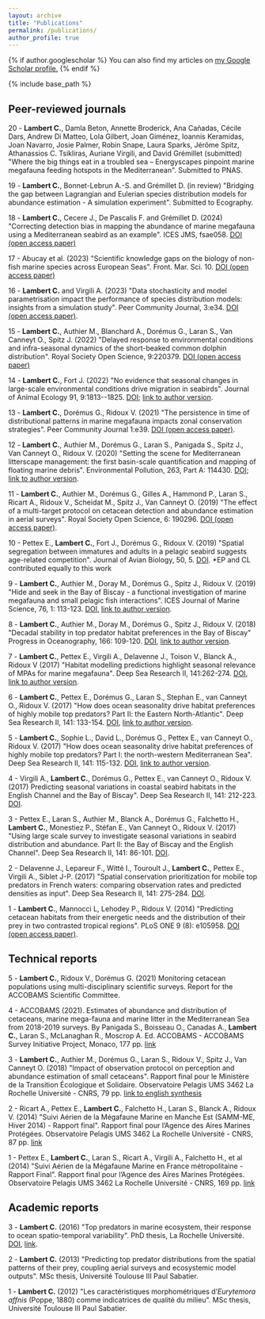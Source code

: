 ```yaml
---
layout: archive
title: "Publications"
permalink: /publications/
author_profile: true
---
```


{% if author.googlescholar %}
  You can also find my articles on <u><a href="{{author.googlescholar}}">my Google Scholar profile</a>.</u>
{% endif %}

{% include base_path %}


Peer-reviewed journals
-----
20 - **Lambert C.**, Damla Beton, Annette Broderick, Ana Cañadas, Cécile Dars, Andrew Di Matteo, Lola Gilbert, Joan Giménez, Ioannis Keramidas, Joan Navarro, Josie Palmer, Robin Snape, Laura Sparks, Jérôme Spitz, Athanassios C. Tsikliras, Auriane Virgili, and David Grémillet (submitted) "Where the big things eat in a troubled sea – Energyscapes pinpoint marine megafauna feeding hotspots in the Mediterranean". Submitted to PNAS. 

19 - **Lambert C.**, Bonnet-Lebrun A.-S. and Grémillet D. (in review) "Bridging the gap between Lagrangian and Eulerian species distribution models for abundance estimation - A simulation experiment". Submitted to Ecography.

18 - **Lambert C.**, Cecere J., De Pascalis F. and Grémillet D. (2024) "Correcting detection bias in mapping the abundance of marine megafauna using a Mediterranean seabird as an example". ICES JMS, fsae058. [DOI (open access paper)](https://academic.oup.com/icesjms/advance-article/doi/10.1093/icesjms/fsae058/7665925#448597616)

17 - Abucay et al. (2023) "Scientific knowledge gaps on the biology of non-fish marine species across European Seas". Front. Mar. Sci. 10. [DOI (open access paper)](https://www.frontiersin.org/articles/10.3389/fmars.2023.1198137/abstract)

16 - **Lambert C.** and Virgili A. (2023) "Data stochasticity and model parametrisation impact the performance of species distribution models: insights from a simulation study". Peer Community Journal, 3:e34.  [DOI (open access paper)](https://peercommunityjournal.org/articles/10.24072/pcjournal.263/).

15 - **Lambert C.**, Authier M., Blanchard A., Dorémus G., Laran S., Van Canneyt O., Spitz J. (2022) "Delayed response to environmental conditions and infra-seasonal dynamics of the short-beaked common dolphin distribution". Royal Society Open Science, 9:220379. [DOI (open access paper)](https://dx.doi.org/10.1098/rsos.220379)

14 - **Lambert C.**, Fort J. (2022) "No evidence that seasonal changes in large-scale environmental conditions drive migration in seabirds". Journal of Animal Ecology 91, 9:1813--1825. [DOI](https://doi.org/10.1111/1365-2656.13759); [link to author version](https://www.researchgate.net/publication/361220867_No_evidence_that_seasonal_changes_in_large-scale_environmental_conditions_drive_migration_in_seabirds).

13 - **Lambert C.**, Dorémus G., Ridoux V. (2021) "The persistence in time of distributional patterns in marine megafauna impacts zonal conservation strategies". Peer Community Journal 1:e39. [DOI (open access paper)](https://peercommunityjournal.org/articles/10.24072/pcjournal.46/).

12 - **Lambert C.**, Authier M., Dorémus G., Laran S., Panigada S., Spitz J., Van Canneyt O., Ridoux V. (2020) "Setting the scene for Mediterranean litterscape management: the first basin-scale quantification and mapping of floating marine debris". Environmental Pollution, 263, Part A: 114430. [DOI](https://www.sciencedirect.com/science/article/pii/S0269749120305704); [link to author version](https://www.researchgate.net/publication/340262338_Setting_the_scene_for_Mediterranean_litterscape_management_The_first_basin-scale_quantification_and_mapping_of_floating_marine_debris).

11 - **Lambert C.**, Authier M., Dorémus G., Gilles A., Hammond P., Laran S., Ricart A., Ridoux V., Scheidat M., Spitz J., Van Canneyt O. (2019) "The effect of a multi-target protocol on cetacean detection and abundance estimation in aerial surveys". Royal Society Open Science, 6: 190296. [DOI (open access paper)](https://royalsocietypublishing.org/doi/10.1098/rsos.190296).

10 - Pettex E., **Lambert C.**, Fort J., Dorémus G., Ridoux V. (2019) "Spatial segregation between immatures and adults in a pelagic seabird suggests age-related competition". Journal of Avian Biology, 50, 5. [DOI](https://onlinelibrary.wiley.com/doi/abs/10.1111/jav.01935). *EP and CL contributed equally to this work

9 - **Lambert C.**, Authier M., Doray M., Dorémus G., Spitz J., Ridoux V. (2019) "Hide and seek in the Bay of Biscay - a functional investigation of marine megafauna and small pelagic fish interactions". ICES Journal of Marine Science, 76, 1: 113-123. [DOI](https://academic.oup.com/icesjms/article/76/1/113/5133278), [link to author version](https://www.researchgate.net/publication/327473972_Hide_and_seek_in_the_Bay_of_Biscay_-_a_functional_investigation_of_marine_megafauna_and_small_pelagic_fish_interactions).

8 - **Lambert C.**, Authier M., Doray M., Dorémus G., Spitz J., Ridoux V. (2018) "Decadal stability in top predator habitat preferences in the Bay of Biscay" Progress in Oceanography, 166: 109-120. [DOI](https://www.sciencedirect.com/science/article/pii/S0079661117300289?via%3Dihub), [link to author version](https://www.researchgate.net/publication/323727220_Decadal_stability_in_top_predator_habitat_preferences_in_the_Bay_of_Biscay).

7 - **Lambert C.**, Pettex E., Virgili A., Delavenne J., Toison V., Blanck A., Ridoux V (2017) "Habitat modelling predictions highlight seasonal relevance of MPAs for marine megafauna". Deep Sea Research II, 141:262-274. [DOI](https://www.sciencedirect.com/science/article/pii/S0967064517300942), [link to author version](https://www.researchgate.net/publication/315843993_Habitat_modelling_predictions_highlight_seasonal_relevance_of_Marine_Protected_Areas_for_marine_megafauna).

6 - **Lambert C.**, Pettex E., Dorémus G., Laran S., Stephan E., van Canneyt O., Ridoux V. (2017) "How does ocean seasonality drive habitat preferences of highly mobile top predators? Part II: the Eastern North-Atlantic". Deep Sea Research II, 141: 133-154. [DOI](https://www.sciencedirect.com/science/article/pii/S0967064516301722), [link to author version](https://www.researchgate.net/publication/304746347_How_does_ocean_seasonality_drive_habitat_preferences_of_highly_mobile_top_predators_Part_II_The_eastern_North-Atlantic).

5 - **Lambert C.**, Sophie L., David L., Dorémus G., Pettex E., van Canneyt O., Ridoux V. (2017) "How does ocean seasonality drive habitat preferences of highly mobile top predators? Part I: the north-western Mediterranean Sea". Deep Sea Research II, 141: 115-132. [DOI](https://www.sciencedirect.com/science/article/pii/S0967064516301734), [link to author version](https://www.researchgate.net/publication/304746013_How_does_ocean_seasonality_drive_habitat_preferences_of_highly_mobile_top_predators_Part_I_The_north-western_Mediterranean_Sea).

4 - Virgili A., **Lambert C.**, Dorémus G., Pettex E., van Canneyt O., Ridoux V. (2017) Predicting seasonal variations in coastal seabird habitats in the English Channel and the Bay of Biscay". Deep Sea Research II, 141: 212-223. [DOI](https://www.sciencedirect.com/science/article/pii/S0967064517300954).

3 - Pettex E., Laran S., Authier M., Blanck A., Dorémus G., Falchetto H., **Lambert C.**, Monestiez P., Stéfan E., Van Canneyt O., Ridoux V. (2017) "Using large scale survey to investigate seasonal variations in seabird distribution and abundance. Part II: the Bay of Biscay and the English Channel". Deep Sea Research II,
141: 86-101. [DOI](https://www.sciencedirect.com/science/article/pii/S0967064516303630).

2 - Delavenne J., Lepareur F., Witté I., Touroult J., **Lambert C.**, Pettex E., Virgili A., Siblet J-P. (2017) "Spatial conservation prioritization for mobile top predators in French waters: comparing observation rates and predicted densities as input". Deep Sea Research II, 141: 275-284. [DOI](https://www.sciencedirect.com/science/article/pii/S0967064517301649).

1 - **Lambert C.**, Mannocci L, Lehodey P., Ridoux V. (2014) "Predicting cetacean habitats from their energetic needs and the distribution of their prey in two contrasted tropical regions". PLoS ONE 9 (8): e105958. [DOI (open access paper)](https://journals.plos.org/plosone/article?id=10.1371/journal.pone.0105958).


Technical reports
-----
5 - **Lambert C.**, Ridoux V., Dorémus G. (2021) Monitoring cetacean populations using multi-disciplinary scientific surveys. Report for the ACCOBAMS Scientific Committee. 

4 - ACCOBAMS (2021). Estimates of abundance and distribution of cetaceans, marine mega-fauna and marine litter in the Mediterranean Sea from 2018-2019 surveys. By Panigada S., Boisseau O., Canadas A., **Lambert C.**, Laran S., McLanaghan R., Moscrop A. Ed. ACCOBAMS - ACCOBAMS Survey Initiative Project, Monaco, 177 pp. [link](https://accobams.org/fr/asi-results-for-the-mediterranean-and-black-sea-are-out/)

3 - **Lambert C.**, Authier M., Dorémus G., Laran S., Ridoux V., Spitz J., Van Canneyt O. (2018) "Impact of observation protocol on perception and abundance estimation of small cetaceans". Rapport final pour le Ministère de la Transition Écologique et Solidaire. Observatoire Pelagis UMS 3462 La Rochelle Université - CNRS, 79 pp. [link to english synthesis](https://www.researchgate.net/publication/328404329_Impact_of_observation_protocol_on_perception_and_abundance_estimation_of_small_cetaceans_-_Synthesis_of_the_report_on_the_double-plateform_protocol_implemented_in_Scans_III_survey)

2 - Ricart A., Pettex E., **Lambert C.**, Falchetto H., Laran S., Blanck A., Ridoux V. (2014) "Suivi Aérien de la Mégafaune Marine en Manche Est (SAMM-ME, Hiver 2014) - Rapport final". Rapport final pour l’Agence des Aires Marines Protégées. Observatoire Pelagis UMS 3462 La Rochelle Université - CNRS, 87 pp. [link](https://www.researchgate.net/publication/275947765_Suivi_Aerien_de_la_Megafaune_Marine_en_Manche_Est_SAMM-ME_Hiver_2014_-_Rapport_final)

1 - Pettex E., **Lambert C.**, Laran S., Ricart A., Virgili A., Falchetto H., et al (2014) "Suivi Aérien de la Mégafaune Marine en France métropolitaine - Rapport Final". Rapport final pour l’Agence des Aires Marines Protégées. Observatoire Pelagis UMS 3462 La Rochelle Université - CNRS, 169 pp. [link](https://www.researchgate.net/publication/268388832_Suivi_Aerien_de_la_Megafaune_Marine_en_France_metropolitaine_-_Rapport_final)


Academic reports
-----
3 - **Lambert C.** (2016) "Top predators in marine ecosystem, their response to ocean spatio-temporal variability".
PhD thesis, La Rochelle Université. [DOI](10.13140/RG.2.2.26449.94567/1), [link](https://www.researchgate.net/publication/309634946_Top_predators_in_marine_ecosystem_their_response_to_ocean_spatio-temporal_variability).

2 - **Lambert C.** (2013) "Predicting top predator distributions from the spatial patterns of their prey, coupling
aerial surveys and ecosystemic model outputs". MSc thesis, Université Toulouse III Paul Sabatier.

1 - **Lambert C.** (2012) "Les caractéristiques morphométriques d’*Eurytemora affnis* (Poppe, 1880) comme
indicatrices de qualité du milieu". MSc thesis, Université Toulouse III Paul Sabatier.


